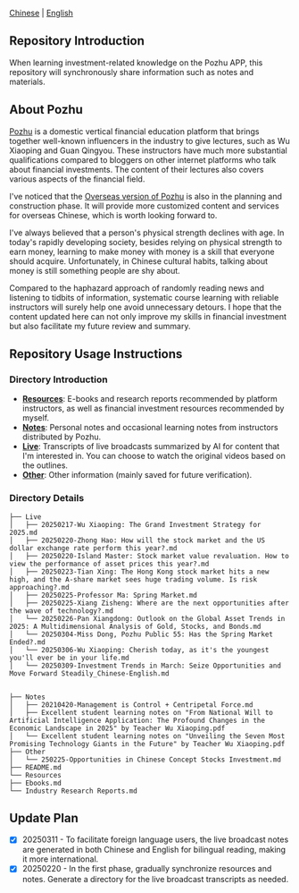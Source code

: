 [Chinese](../README.md) | [English](README_en.md)

## Repository Introduction

When learning investment-related knowledge on the Pozhu APP, this repository will synchronously share information such as notes and materials.

## About Pozhu
[Pozhu](https://pc.pozhu.com) is a domestic vertical financial education platform that brings together well-known influencers in the industry to give lectures, such as Wu Xiaoping and Guan Qingyou. These instructors have much more substantial qualifications compared to bloggers on other internet platforms who talk about financial investments. The content of their lectures also covers various aspects of the financial field.

I've noticed that the [Overseas version of Pozhu](https://www.pozhu.app) is also in the planning and construction phase. It will provide more customized content and services for overseas Chinese, which is worth looking forward to.

I've always believed that a person's physical strength declines with age. In today's rapidly developing society, besides relying on physical strength to earn money, learning to make money with money is a skill that everyone should acquire. Unfortunately, in Chinese cultural habits, talking about money is still something people are shy about.

Compared to the haphazard approach of randomly reading news and listening to tidbits of information, systematic course learning with reliable instructors will surely help one avoid unnecessary detours.
I hope that the content updated here can not only improve my skills in financial investment but also facilitate my future review and summary.

## Repository Usage Instructions
### Directory Introduction

- [**Resources**](https://github.com/zhouzhoutu/PozhuFinance/tree/main/Resources): E-books and research reports recommended by platform instructors, as well as financial investment resources recommended by myself.
- [**Notes**](https://github.com/zhouzhoutu/PozhuFinance/tree/main/Notes): Personal notes and occasional learning notes from instructors distributed by Pozhu.
- [**Live**](https://github.com/zhouzhoutu/PozhuFinance/tree/main/Live): Transcripts of live broadcasts summarized by AI for content that I'm interested in. You can choose to watch the original videos based on the outlines.
- [**Other**](https://github.com/zhouzhoutu/PozhuFinance/tree/main/Other): Other information (mainly saved for future verification).

### Directory Details
```
├── Live
│   ├── 20250217-Wu Xiaoping: The Grand Investment Strategy for 2025.md
│   ├── 20250220-Zhong Hao: How will the stock market and the US dollar exchange rate perform this year?.md
│   ├── 20250220-Island Master: Stock market value revaluation. How to view the performance of asset prices this year?.md
│   ├── 20250223-Tian Xing: The Hong Kong stock market hits a new high, and the A-share market sees huge trading volume. Is risk approaching?.md
│   ├── 20250225-Professor Ma: Spring Market.md
│   ├── 20250225-Xiang Zisheng: Where are the next opportunities after the wave of technology?.md
│   └── 20250226-Pan Xiangdong: Outlook on the Global Asset Trends in 2025: A Multidimensional Analysis of Gold, Stocks, and Bonds.md
│   └── 20250304-Miss Dong, Pozhu Public 55: Has the Spring Market Ended?.md
│   └── 20250306-Wu Xiaoping: Cherish today, as it's the youngest you'll ever be in your life.md
│   └── 20250309-Investment Trends in March: Seize Opportunities and Move Forward Steadily_Chinese-English.md


├── Notes
│   ├── 20210420-Management is Control + Centripetal Force.md
│   ├── Excellent student learning notes on "From National Will to Artificial Intelligence Application: The Profound Changes in the Economic Landscape in 2025" by Teacher Wu Xiaoping.pdf
│   └── Excellent student learning notes on "Unveiling the Seven Most Promising Technology Giants in the Future" by Teacher Wu Xiaoping.pdf
├── Other
│   └── 250225-Opportunities in Chinese Concept Stocks Investment.md
├── README.md
└── Resources
├── Ebooks.md
└── Industry Research Reports.md
```

## Update Plan
- [x] 20250311 - To facilitate foreign language users, the live broadcast notes are generated in both Chinese and English for bilingual reading, making it more international.
- [x] 20250220 - In the first phase, gradually synchronize resources and notes. Generate a directory for the live broadcast transcripts as needed.